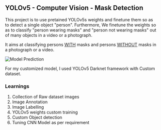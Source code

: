 ## YOLOv5 - Computer Vision - Mask Detection<br/>

This project is to use pretained YOLOv5s weights and finetune them so as to detect a single object "person". Furthermore, We finetune the weights so as to classify "person wearing masks" and "person not wearing masks" out of many objects in a video or a photograph.<br/>

It aims at classifying persons <ins>WITH</ins> masks and persons <ins>WITHOUT</ins> masks in a photograph or a video.<br/>

![Model Prediction](https://github.com/NiteshDabas/Machine-Learning-Projects/tree/main/Mask_Detection_YOLOv5_Customized/ModelOutput-Video/facemask_video_processed.gif)

For my customized model, I used YOLOv5 Darknet framework with Custom dataset.<br/>

### Learnings<br/>
1. Collection of Raw dataset images<br/>
2. Image Annotation<br/>
3. Image Labelling<br/>
4. YOLOv5 weights custom training<br/>
5. Custom Object detection<br/>
6. Tuning CNN Model as per requirement<br/>
